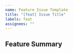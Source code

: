 ```yaml
---
name: Feature Issue Template
title: "[feat] Issue Title"
labels: feat
assignees: ""
---
```


## Feature Summary
